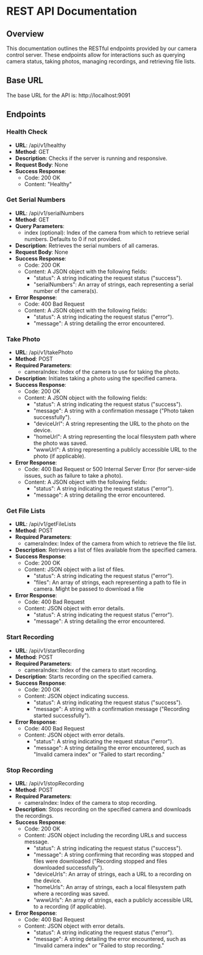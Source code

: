 # REST API Documentation
## Overview
This documentation outlines the RESTful endpoints provided by our camera control server. These endpoints allow for interactions such as querying camera status, taking photos, managing recordings, and retrieving file lists.

## Base URL
The base URL for the API is: http://localhost:9091

## Endpoints
### Health Check
- **URL**: /api/v1/healthy
- **Method**: GET
- **Description**: Checks if the server is running and responsive.
- **Request Body**: None
- **Success Response**:
    - Code: 200 OK
    - Content: "Healthy"
### Get Serial Numbers
- **URL**: /api/v1/serialNumbers
- **Method**: GET
- **Query Parameters**:
    - index (optional): Index of the camera from which to retrieve serial numbers. Defaults to 0 if not provided.
- **Description**: Retrieves the serial numbers of all cameras.
- **Request Body**: None
- **Success Response**:
    - Code: 200 OK
    - Content: A JSON object with the following fields:
        - "status": A string indicating the request status ("success").
        - "serialNumbers": An array of strings, each representing a serial number of the camera(s).
- **Error Response**:
    - Code: 400 Bad Request
    - Content: A JSON object with the following fields:
        - "status": A string indicating the request status ("error").
        - "message": A string detailing the error encountered.
### Take Photo
- **URL**: /api/v1/takePhoto
- **Method**: POST
- **Required Parameters**:
    - cameraIndex: Index of the camera to use for taking the photo.
- **Description**: Initiates taking a photo using the specified camera.
- **Success Response**:
    - Code: 200 OK
    - Content: A JSON object with the following fields:
        - "status": A string indicating the request status ("success").
        - "message": A string with a confirmation message ("Photo taken successfully").
        - "deviceUrl": A string representing the URL to the photo on the device.
        - "homeUrl": A string representing the local filesystem path where the photo was saved.
        - "wwwUrl": A string representing a publicly accessible URL to the photo (if applicable).
- **Error Response**:
    - Code: 400 Bad Request or 500 Internal Server Error (for server-side issues, such as failure to take a photo).
    - Content: A JSON object with the following fields:
        - "status": A string indicating the request status ("error").
        - "message": A string detailing the error encountered.
### Get File Lists
- **URL**: /api/v1/getFileLists
- **Method**: POST
- **Required Parameters**:
    - cameraIndex: Index of the camera from which to retrieve the file list.
- **Description**: Retrieves a list of files available from the specified camera.
- **Success Response**:
    - Code: 200 OK
    - Content: JSON object with a list of files.
        - "status": A string indicating the request status ("error").
        - "files": An array of strings, each representing a path to file in camera. Might be passed to download a file
- **Error Response**:
    - Code: 400 Bad Request
    - Content: JSON object with error details.
        - "status": A string indicating the request status ("error").
        - "message": A string detailing the error encountered.
### Start Recording
- **URL**: /api/v1/startRecording
- **Method**: POST
- **Required Parameters**:
    - cameraIndex: Index of the camera to start recording.
- **Description**: Starts recording on the specified camera.
- **Success Response**:
    - Code: 200 OK
    - Content: JSON object indicating success.
        - "status": A string indicating the request status ("success").
        - "message": A string with a confirmation message ("Recording started successfully").
- **Error Response**:
    - Code: 400 Bad Request
    - Content: JSON object with error details.
        - "status": A string indicating the request status ("error").
        - "message": A string detailing the error encountered, such as "Invalid camera index" or "Failed to start recording."
### Stop Recording
- **URL**: /api/v1/stopRecording
- **Method**: POST
- **Required Parameters**:
    - cameraIndex: Index of the camera to stop recording.
- **Description**: Stops recording on the specified camera and downloads the recordings.
- **Success Response**:
    - Code: 200 OK
    - Content: JSON object including the recording URLs and success message.
        - "status": A string indicating the request status ("success").
        - "message": A string confirming that recording was stopped and files were downloaded ("Recording stopped and files downloaded successfully").
        - "deviceUrls": An array of strings, each a URL to a recording on the device.
        - "homeUrls": An array of strings, each a local filesystem path where a recording was saved.
        - "wwwUrls": An array of strings, each a publicly accessible URL to a recording (if applicable).
- **Error Response**:
    - Code: 400 Bad Request
    - Content: JSON object with error details.
        - "status": A string indicating the request status ("error").
        - "message": A string detailing the error encountered, such as "Invalid camera index" or "Failed to stop recording."